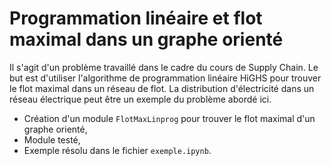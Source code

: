 # Programmation linéaire et flot maximal dans un graphe orienté

Il s'agit d'un problème travaillé dans le cadre du cours de Supply Chain. Le but est d'utiliser l'algorithme de programmation linéaire HiGHS pour trouver le flot maximal dans un réseau de flot. La distribution d'électricité dans un réseau électrique peut être un exemple du problème abordé ici.

- Création d'un module `FlotMaxLinprog` pour trouver le flot maximal d'un graphe orienté,
- Module testé,
- Exemple résolu dans le fichier `exemple.ipynb`.

